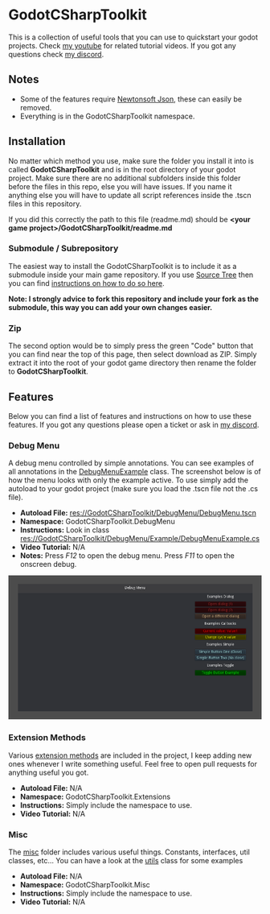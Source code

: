 # GodotCSharpToolkit

This is a collection of useful tools that you can use to quickstart your godot projects.
Check [my youtube](https://www.youtube.com/channel/UCM0mBdsjKQ78eGBSSpnQGuQ) for related tutorial videos. If you got any questions check [my discord](https://discord.gg/CXfYFvWWer).

## Notes
* Some of the features require [Newtonsoft Json](https://www.nuget.org/packages/Newtonsoft.Json/), these can easily be removed.
* Everything is in the GodotCSharpToolkit namespace.

## Installation

No matter which method you use, make sure the folder you install it into is called **GodotCSharpToolkit** and is in the root directory of your godot project. Make sure there are no additional subfolders inside this folder before the files in this repo, else you will have issues. If you name it anything else you will have to update all script references inside the .tscn files in this repository.

If you did this correctly the path to this file (readme.md) should be **\<your game project>/GodotCSharpToolkit/readme.md**

### Submodule / Subrepository
The easiest way to install the GodotCSharpToolkit is to include it as a submodule inside your main game repository. If you use [Source Tree](https://www.sourcetreeapp.com/) then you can find [instructions on how to do so here](https://confluence.atlassian.com/sourcetreekb/adding-a-submodule-subtree-with-sourcetree-785332086.html).

**Note: I strongly advice to fork this repository and include your fork as the submodule, this way you can add your own changes easier.**

### Zip
The second option would be to simply press the green "Code" button that you can find near the top of this page, then select download as ZIP. Simply extract it into the root of your godot game directory then rename the folder to **GodotCSharpToolkit**.

## Features
Below you can find a list of features and instructions on how to use these features. If you got any questions please open a ticket or ask in [my discord](https://discord.gg/CXfYFvWWer). 

### Debug Menu

A debug menu controlled by simple annotations. You can see examples of all annotations in the [DebugMenuExample](DebugMenu/Example/DebugMenuExample.cs) class. The screenshot below is of how the menu looks with only the example active. To use simply add the autoload to your godot project (make sure you load the .tscn file not the .cs file).

* **Autoload File:** [res://GodotCSharpToolkit/DebugMenu/DebugMenu.tscn](DebugMenu/DebugMenu.tscn)
* **Namespace:** GodotCSharpToolkit.DebugMenu
* **Instructions:** Look in class [res://GodotCSharpToolkit/DebugMenu/Example/DebugMenuExample.cs](DebugMenu/Example/DebugMenuExample.cs)
* **Video Tutorial:** N/A
* **Notes:** Press *F12* to open the debug menu. Press *F11* to open the onscreen debug.

![Screenshot of debug menu](DebugMenu/Screenshot.png)

### Extension Methods

Various [extension methods](Extensions/) are included in the project, I keep adding new ones whenever I write something useful. Feel free to open pull requests for anything useful you got.

* **Autoload File:** N/A
* **Namespace:** GodotCSharpToolkit.Extensions
* **Instructions:** Simply include the namespace to use.
* **Video Tutorial:** N/A

### Misc

The [misc](Misc/) folder includes various useful things. Constants, interfaces, util classes, etc... You can have a look at the [utils](Misc/Utils.cs) class for some examples

* **Autoload File:** N/A
* **Namespace:** GodotCSharpToolkit.Misc
* **Instructions:** Simply include the namespace to use.
* **Video Tutorial:** N/A
